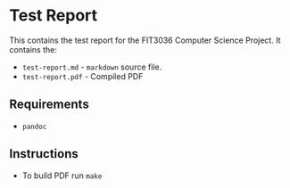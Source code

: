 # Test Report

This contains the test report for the FIT3036 Computer Science Project. It
contains the:

* `test-report.md` - `markdown` source file.
* `test-report.pdf` - Compiled PDF

## Requirements

* `pandoc`

## Instructions

* To build PDF run `make`
